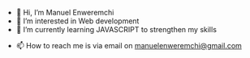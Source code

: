 - 👋 Hi, I’m Manuel Enweremchi
- 👀 I’m interested in Web development
- 🌱 I’m currently learning JAVASCRIPT to strengthen my skills
<!-- - 💞️ I’m looking to collaborate on ... -->
- 📫 How to reach me is via email on manuelenweremchi@gmail.com

<!---
mxnuel-en/mxnuel-en is a ✨ special ✨ repository because its `README.md` (this file) appears on your GitHub profile.
You can click the Preview link to take a look at your changes.
--->
